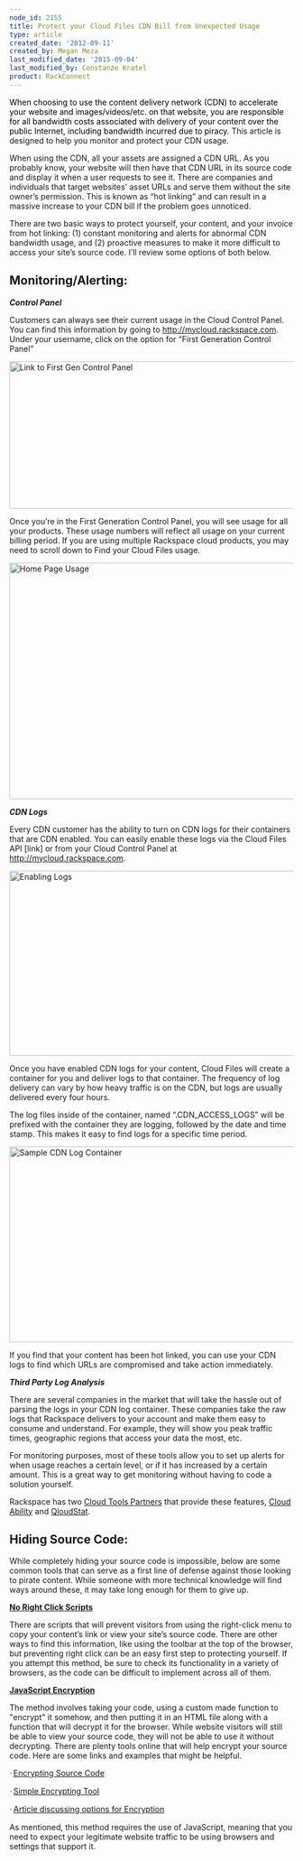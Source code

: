 ```yaml
---
node_id: 2155
title: Protect your Cloud Files CDN Bill from Unexpected Usage
type: article
created_date: '2012-09-11'
created_by: Megan Meza
last_modified_date: '2015-09-04'
last_modified_by: Constanze Kratel
product: RackConnect
---
```


<span
style="mso-fareast-font-family: 'Times New Roman'; mso-bidi-font-family: 'Times New Roman'; color: black;">When
choosing to use the content delivery network (CDN) to accelerate your
website and images/videos/etc. on that website, you are responsible for
all bandwidth costs associated with delivery of your content over the
public Internet, including bandwidth incurred due to piracy.
</span><span
style="mso-fareast-font-family: 'Times New Roman'; mso-bidi-font-family: 'Times New Roman';">This
article is designed to help you monitor and protect your CDN usage.<span
style="mso-spacerun: yes;">  </span></span>

When using the CDN, all your assets are assigned a CDN URL.<span
style="mso-spacerun: yes;">  </span>As you probably know, your website
will then have that CDN URL in its source code and display it when a
user requests to see it.<span style="mso-spacerun: yes;">  </span>There
are companies and individuals that target websites&rsquo; asset URLs and serve
them without the site owner&rsquo;s permission.<span
style="mso-spacerun: yes;">  </span>This is known as &ldquo;hot linking&rdquo; and
can result in a massive increase to your CDN bill if the problem goes
unnoticed.<span style="mso-spacerun: yes;">  </span>

 There are two basic ways to protect yourself, your content, and your
invoice from hot linking:<span style="mso-spacerun: yes;">  </span>(1)
constant monitoring and alerts for abnormal CDN bandwidth usage, and (2)
proactive measures to make it more difficult to access your site&rsquo;s
source code.<span style="mso-spacerun: yes;">  </span>I&rsquo;ll review some
options of both below.



Monitoring/Alerting:
--------------------

***Control Panel***

Customers can always see their current usage in the Cloud Control
Panel.<span style="mso-spacerun: yes;">  </span>You can find this
information by going to <http://mycloud.rackspace.com>.<span
style="mso-spacerun: yes;">  </span>Under your username, click on the
option for &ldquo;First Generation Control Panel&rdquo;

 <img src="https://8026b2e3760e2433679c-fffceaebb8c6ee053c935e8915a3fbe7.ssl.cf2.rackcdn.com/field/image/cfoncp_0.jpg" alt="Link to First Gen Control Panel" width="550" height="261" />

<span style="mso-spacerun: yes;"> </span>Once you&rsquo;re in the First
Generation Control Panel, you will see usage for all your products.<span
style="mso-spacerun: yes;">  </span>These usage numbers will reflect all
usage on your current billing period.<span style="mso-spacerun: yes;">
</span>If you are using multiple Rackspace cloud products, you may need
to scroll down to Find your Cloud Files usage.<span
style="mso-spacerun: yes;">  </span>

<img src="https://8026b2e3760e2433679c-fffceaebb8c6ee053c935e8915a3fbe7.ssl.cf2.rackcdn.com/field/image/cfusage_0.jpg" alt="Home Page Usage" width="550" height="419" />

***CDN Logs***

Every CDN customer has the ability to turn on CDN logs for their
containers that are CDN enabled.<span style="mso-spacerun: yes;">
</span>You can easily enable these logs via the Cloud Files API \[link\]
or from your Cloud Control Panel at <http://mycloud.rackspace.com>.

<img src="https://8026b2e3760e2433679c-fffceaebb8c6ee053c935e8915a3fbe7.ssl.cf2.rackcdn.com/field/image/enablelogs_0.jpg" alt="Enabling Logs" width="550" height="328" />

Once you have enabled CDN logs for your content, Cloud Files will create
a container for you and deliver logs to that container.<span
style="mso-spacerun: yes;">  </span>The frequency of log delivery can
vary by how heavy traffic is on the CDN, but logs are usually delivered
every four hours.<span style="mso-spacerun: yes;">  </span>

 The log files inside of the container, named &ldquo;.CDN\_ACCESS\_LOGS&rdquo; will
be prefixed with the container they are logging, followed by the date
and time stamp.<span style="mso-spacerun: yes;">   </span>This makes it
easy to find logs for a specific time period.<span
style="mso-spacerun: yes;">  </span>

<img src="https://8026b2e3760e2433679c-fffceaebb8c6ee053c935e8915a3fbe7.ssl.cf2.rackcdn.com/field/image/cfaccesslogs_0.jpg" alt="Sample CDN Log Container" width="550" height="347" />


If you find that your content has been hot linked, you can use your CDN
logs to find which URLs are compromised and take action
immediately.<span style="mso-spacerun: yes;">  </span>



***Third Party Log Analysis***

 There are several companies in the market that will take the hassle out
of parsing the logs in your CDN log container.<span
style="mso-spacerun: yes;">  </span>These companies take the raw logs
that Rackspace delivers to your account and make them easy to consume
and understand.<span style="mso-spacerun: yes;">  </span>For example,
they will show you peak traffic times, geographic regions that access
your data the most, etc.<span style="mso-spacerun: yes;">  </span>

 For monitoring purposes, most of these tools allow you to set up alerts
for when usage reaches a certain level, or if it has increased by a
certain amount.<span style="mso-spacerun: yes;">  </span>This is a great
way to get monitoring without having to code a solution yourself.

 Rackspace has two [Cloud Tools
Partners](https://cloudtools.rackspace.com/home) that provide these
features, [Cloud
Ability](https://cloudtools.rackspace.com/apps/445?1601080659) and
[QloudStat](https://cloudtools.rackspace.com/apps/399?1814232928).<span
style="mso-spacerun: yes;">    </span>



Hiding Source Code:
-------------------

While completely hiding your source code is impossible, below are some
common tools that can serve as a first line of defense against those
looking to pirate content. <span
style="mso-spacerun: yes;"> </span>While someone with more technical
knowledge will find ways around these, it may take long enough for them
to give up.<span style="mso-spacerun: yes;"> </span>

**<span style="text-decoration: underline;">No Right Click
Scripts</span>**

There are scripts that will prevent visitors from using the right-click
menu to copy your content&rsquo;s link or view your site&rsquo;s source code.<span
style="mso-spacerun: yes;">  </span>There are other ways to find this
information, like using the toolbar at the top of the browser, but
preventing right click can be an easy first step to protecting
yourself.<span style="mso-spacerun: yes;">  </span>If you attempt this
method, be sure to check its functionality in a variety of browsers, as
the code can be difficult to implement across all of them.<span
style="mso-spacerun: yes;">  </span>

 **<span style="text-decoration: underline;">JavaScript
Encryption</span>**

The method involves taking your code, using a custom made function to
"encrypt" it somehow, and then putting it in an HTML file along with a
function that will decrypt it for the browser. While website visitors
will still be able to view your source code, they will not be able to
use it without decrypting.<span style="mso-spacerun: yes;">
</span>There are plenty tools online that will help encrypt your source
code.<span style="mso-spacerun: yes;">  </span>Here are some links and
examples that might be helpful.<span style="mso-spacerun: yes;">
</span>



<span
style="font-family: Symbol; mso-fareast-font-family: Symbol; mso-bidi-font-family: Symbol;"><span
style="mso-list: Ignore;">&middot;<span
style="font: 7.0pt 'Times New Roman';">
</span></span></span>[Encrypting Source
Code](http://www.blackbeltcoder.com/Articles/mfc/encrypting-source-code)

<span
style="font-family: Symbol; mso-fareast-font-family: Symbol; mso-bidi-font-family: Symbol;"><span
style="mso-list: Ignore;">&middot;<span
style="font: 7.0pt 'Times New Roman';">
</span></span></span>[Simple Encrypting
Tool](http://www.webtoolhub.com/tn561359-html-encrypter.aspx)<span
style="mso-spacerun: yes;"> </span>

<span
style="font-family: Symbol; mso-fareast-font-family: Symbol; mso-bidi-font-family: Symbol;"><span
style="mso-list: Ignore;">&middot;<span
style="font: 7.0pt 'Times New Roman';">
</span></span></span>[Article discussing options for
Encryption](http://www.htmlguard.com/articles/about-html-source-code-encryption/)<span
style="mso-spacerun: yes;"></span>

 As mentioned, this method requires the use of JavaScript, meaning that
you need to expect your legitimate website traffic to be using browsers
and settings that support it.<span style="mso-spacerun: yes;">  </span>



